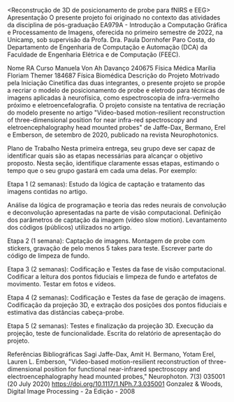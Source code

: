 <Reconstrução de 3D de posicionamento de probe para fNIRS e EEG>
<Reconstruction of video-based motion resilient three-dimensional position for functional near infra-red spectroscopy and eletroenccephalography head mounted probes>
Apresentação
O presente projeto foi originado no contexto das atividades da disciplina de pós-graduação EA979A - Introdução a Computação Gráfica e Processamento de Imagens, oferecida no primeiro semestre de 2022, na Unicamp, sob supervisão da Profa. Dra. Paula Dornhofer Paro Costa, do Departamento de Engenharia de Computação e Automação (DCA) da Faculdade de Engenharia Elétrica e de Computação (FEEC).

Nome	RA	Curso
Manuela Von Ah Davanço	240675	Física Médica
Marília Floriam Themer	184687	Física Biomédica
Descrição do Projeto
Motrivado pela Iniciação Cinetífica das duas integrantes, o presente projeto se propõe a recriar o modelo de posicionamento de probe e eletrodo para técnicas de imagens aplicadas à neurofísica, como espectroscopia de infra-vermelho próximo e eletroencefalografia. O projeto consiste na tentativa de recriação do modelo presente no artigo "Video-based motion-resilient reconstruction of three-dimensional position for near infra-red spectroscopy and eletroencephalography head mounted probes" de Jaffe-Dax, Bermano, Erel e Emberson, de setembro de 2020, publicado na revista Neurophotonics.
  
Plano de Trabalho
Nesta primeira entrega, seu grupo deve ser capaz de identificar quais são as etapas necessárias para alcançar o objetivo proposto. Nesta seção, identifique claramente essas etapas, estimando o tempo que o seu grupo gastará em cada uma delas. Por exemplo:

Etapa 1 (2 semanas): Estudo da lógica de captação e tratamento das imagens contidas no artigo.

  Análise da lógica de programação e teoria das redes neurais de convolução e deconvolução apresentadas na parte de visão computacional. 
  Definição dos parâmetros de captação da imagem (vídeo slow motion).
  Levantamento dos códigos (públicos) utilizados no artigo.

Etapa 2 (1 semana): Captação de imagens.
  Montagem de probe com stickers, gravação de pelo menos 5 takes para teste. 
  Escrever parte do código de limpeza de fundo. 

Etapa 3 (2 semanas): Codificação e Testes da fase de visão computacional.
  Codificar a leitura dos pontos fiduciais e limpeza de fundo e artefatos de movimento.
  Testar em fotos e vídeos.

Etapa 4 (2 semanas): Codificação e Testes da fase de geração de imagens. 
  Codificação da projeção 3D, e extração dos posições dos pontos fiduciais e estimativa das distâncias cabeça-probe.
  
Etapa 5 (2 semanas): Testes e finalização da projeção 3D.
  Execução da projeção, teste de funcionalidade.
  Escrita do relatório de apresentação do projeto.
  

Referências Bibliográficas
Sagi Jaffe-Dax, Amit H. Bermano, Yotam Erel, Lauren L. Emberson, "Video-based motion-resilient reconstruction of three-dimensional position for functional near-infrared spectroscopy and electroencephalography head mounted probes," Neurophoton. 7(3) 035001 (20 July 2020) https://doi.org/10.1117/1.NPh.7.3.035001
Gonzalez & Woods, Digital Image Processing -  2a Edição - 2008
